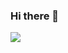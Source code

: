 ### Hi there 👋

<img src="https://capsule-render.vercel.app/api?type=waving&color=auto&height=200&section=header&text=HyungjinGithub&fontSize=90" />

